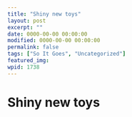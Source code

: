 ```yaml
---
title: "Shiny new toys"
layout: post
excerpt: ""
date: 0000-00-00 00:00:00
modified: 0000-00-00 00:00:00
permalink: false
tags: ["So It Goes", "Uncategorized"]
featured_img: 
wpid: 1738
---
```


# Shiny new toys

